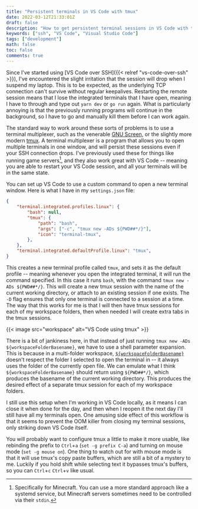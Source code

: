 ```yaml
---
title: "Persistent terminals in VS Code with tmux"
date: 2022-03-12T21:33:01Z
draft: false
description: "How to get persistent terminal sessions in VS Code with tmux"
keywords: ["ssh", "VS Code", "Visual Studio Code"]
tags: ["development"]
math: false
toc: false
comments: true
---
```


Since I've started using [VS Code over SSH]({{< relref "vs-code-over-ssh" >}}), I've encountered the slight irritation that the session will drop when I suspend my laptop. This is to be expected, as the underlying TCP connection can't survive without regular keepalives. Restarting the remote session means that I lose the integrated terminals that I have open, meaning I have to through and type out `yarn dev` or `go run` again. What is particularly annoying is that the previously running programs will continue in the background, so I have to go and manually kill them before I can work again.

The standard way to work around these sorts of problems is to use a terminal multiplexer, such as the venerable [GNU Screen](https://www.gnu.org/software/screen/), or the slightly more modern [tmux](https://github.com/tmux/tmux). A terminal multiplexer is a program that allows you to open multiple terminals in one window, and will persist these sessions even if your SSH connection drops. I've previously used these for things like running game servers[^1], and they also work great with VS Code -- meaning you are able to restart your VS Code session, and all your terminals will be in the same state.

[^1]: Specifically for Minecraft. You can use a more standard approach like a systemd service, but Minecraft servers sometimes need to be controlled via their `stdin`. 

You can set up VS Code to use a custom command to open a new terminal window. Here is what I have in my `settings.json` file:

```json
{
    "terminal.integrated.profiles.linux": {
        "bash": null,
        "tmux": {
            "path": "bash",
            "args": ["-c", "tmux new -ADs ${PWD##*/}"],
            "icon": "terminal-tmux",
        },
    },
    "terminal.integrated.defaultProfile.linux": "tmux",
}
```

This creates a new terminal profile called `tmux`, and sets it as the default profile -- meaning whenever you open the integrated terminal, it will run the command specified. In this case it runs `bash`, with the command `tmux new -ADs ${PWD##*/}`. This will create a new tmux session with the name of the current working directory, or attach to an existing session if one exists. The `-D` flag ensures that only one terminal is connected to a session at a time. The way that this works for me is that I will then have tmux sessions for each of my workspace folders, then when needed I will create extra tabs in the tmux sessions.

{{< image src="workspace" alt="VS Code using tmux" >}}

There is a bit of jankiness here, in that instead of just running `tmux new -ADs ${workspaceFolderBasename}`, we have to use a shell parameter expansion. This is because in a multi-folder workspace, [`${workspaceFolderBasename}`](https://code.visualstudio.com/docs/editor/variables-reference#_predefined-variables) doesn't respect the folder I selected to open the terminal in -- it always uses the folder of the currently open file. We can emulate what I think `${workspaceFolderBasename}` should return using `${PWD##*/}`, which produces the basename of the current working directory. This produces the desired effect of a separate tmux session for each of my workspace folders.

I still use this setup when I'm working in VS Code locally, as it means I can close it when done for the day, and then when I reopen it the next day I'll still have all my terminals open. One amusing side effect of this workflow is that it seems to prevent the OOM killer from closing my terminal sessions, only striking down VS Code itself.

You will probably want to configure tmux a little to make it more usable, like rebinding the prefix to `Ctrl`+`a` (`set -g prefix C-a`) and turning on mouse mode (`set -g mouse on`). One thing to watch out for with mouse mode is that it will use tmux's copy paste buffers, which are still a bit of a mystery to me. Luckily if you hold shift while selecting text it bypasses tmux's buffers, so you can `Ctrl`+`c` `Ctrl`+`v` like usual.